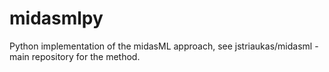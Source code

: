 # midasmlpy
 
 Python implementation of the midasML approach, see jstriaukas/midasml - main repository for the method. 
